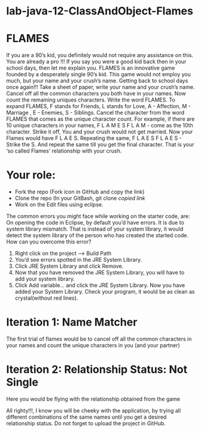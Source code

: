 # lab-java-12-ClassAndObject-Flames

# FLAMES

If you are a 90’s kid, you definitely would not require any assistance on this. You are already a pro !!!
If you say you were a good kid back then in your school days, then let me explain you. FLAMES is an innovative game founded by a desperately single 90’s kid. This game would not employ you much, but your name and your crush’s name.
Getting back to school days once again!!! Take a sheet of paper, write your name and your crush’s name. Cancel off all the common characters you both have in your names. Now count the remaining uniques characters. Write the word FLAMES. To expand FLAMES, F stands for Friends, L stands for Love, A - Affection, M - Marriage , E - Enemies, S - Siblings. Cancel the character from the word FLAMES that comes as the unique character count.
For example, if there are 10 unique characters in your names, F L A M E S F L A M - come as the 10th character. Strike it off, You and your crush would not get married. Now your Flames would have F L A E S. Repeating the same, F L A E S F L A E S - Strike the S. And repeat the same till you get the final character. That is your ‘so called Flames’ relationship with your crush.

# Your role:
* Fork the repo (Fork icon in GitHub and copy the link)
* Clone the repo (In your GitBash, git clone *copied link*
* Work on the Edit files using eclipse.

The common errors you might face while working on the starter code, are:
On opening the code in Eclipse, by default you’d have errors. It is due to system library mismatch. That is instead of your system library, it would detect the system library of the person who has created the started code.
How can you overcome this error?
1. Right click on the project —> Build Path 
2. You’d see errors spotted in the JRE System Library.
3. Click JRE System Library and click Remove.
4. Now that you have removed the JRE System Library, you will have to add your system library.
5. Click Add variable… and click the JRE System Library.
Now you have added your System Library. Check your program, it would be as clean as crystal(without red lines).

# Iteration 1: Name Matcher
The first trial of flames would be to cancel off all the common characters in your names and count the unique characters in you (and your partner)

# Iteration 2: Relationship Status: Not Single
Here you would be flying with the relationship obtained from the game

All righty!!!, I know you will be cheeky with the application, by trying all different combinations of the same names until you get a desired relationship status. Do not forget to upload the project in GitHub.
